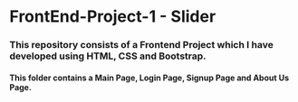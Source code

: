 # FrontEnd-Project-1 - Slider
### This repository consists of a Frontend Project which I have developed using HTML, CSS and Bootstrap.
#### This folder contains a Main Page, Login Page, Signup Page and About Us Page. 
